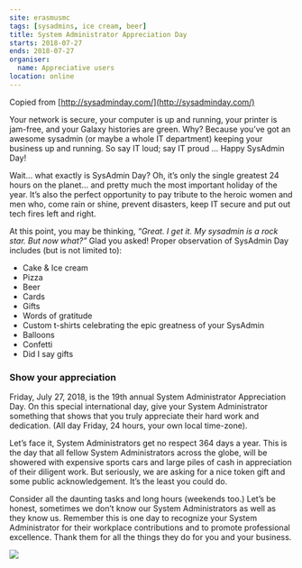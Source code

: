 ```yaml
---
site: erasmusmc
tags: [sysadmins, ice cream, beer]
title: System Administrator Appreciation Day
starts: 2018-07-27
ends: 2018-07-27
organiser:
  name: Appreciative users
location: online
---
```


Copied from [http://sysadminday.com/](http://sysadminday.com/)

Your network is secure, your computer is up and running, your printer is jam-free, and your Galaxy histories are green. Why? Because you’ve got an awesome sysadmin (or maybe a whole IT department) keeping your business up and running. So say IT loud; say IT proud …
Happy SysAdmin Day!

Wait… what exactly is SysAdmin Day? Oh, it’s only the single greatest 24 hours on the planet… and pretty much the most important holiday of the year. It’s also the perfect opportunity to pay tribute to the heroic women and men who, come rain or shine, prevent disasters, keep IT secure and put out tech fires left and right.

At this point, you may be thinking, *“Great. I get it. My sysadmin is a rock star. But now what?”* Glad you asked! Proper observation of SysAdmin Day includes (but is not limited to):

- Cake & Ice cream
- Pizza
- Beer
- Cards
- Gifts
- Words of gratitude
- Custom t-shirts celebrating the epic greatness of your SysAdmin
- Balloons
- Confetti
- Did I say gifts


### Show your appreciation


Friday, July 27, 2018, is the 19th annual System Administrator Appreciation Day. On this special international day, give your System Administrator something that shows that you truly appreciate their hard work and dedication. (All day Friday, 24 hours, your own local time-zone).

Let’s face it, System Administrators get no respect 364 days a year. This is the day that all fellow System Administrators across the globe, will be showered with expensive sports cars and large piles of cash in appreciation of their diligent work. But seriously, we are asking for a nice token gift and some public acknowledgement. It’s the least you could do.

Consider all the daunting tasks and long hours (weekends too.) Let’s be honest, sometimes we don’t know our System Administrators as well as they know us. Remember this is one day to recognize your System Administrator for their workplace contributions and to promote professional excellence. Thank them for all the things they do for you and your business.

![](https://upload.wikimedia.org/wikipedia/commons/d/d8/System_Administrator_Appreciation_Day.jpg)



